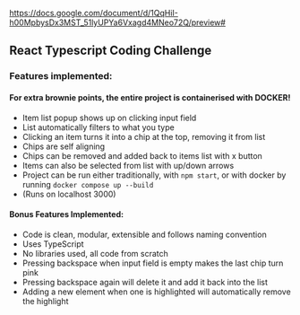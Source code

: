 https://docs.google.com/document/d/1QqHiI-h00MpbysDx3MST_51lyUPYa6Vxagd4MNeo72Q/preview#

## React Typescript Coding Challenge

### Features implemented:

#### For extra brownie points, the entire project is containerised with DOCKER!

- Item list popup shows up on clicking input field
- List automatically filters to what you type
- Clicking an item turns it into a chip at the top, removing it from list
- Chips are self aligning
- Chips can be removed and added back to items list with x button
- Items can also be selected from list with up/down arrows
- Project can be run either traditionally, with `npm start`, or with docker by running `docker compose up --build`
- (Runs on localhost 3000)

#### Bonus Features Implemented:

- Code is clean, modular, extensible and follows naming convention
- Uses TypeScript
- No libraries used, all code from scratch
- Pressing backspace when input field is empty makes the last chip turn pink
- Pressing backspace again will delete it and add it back into the list
- Adding a new element when one is highlighted will automatically remove the highlight
 


